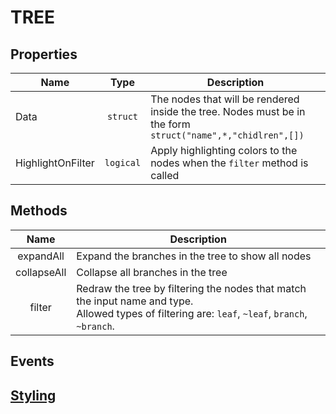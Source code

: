 # TREE


## Properties

| Name 	    | Type  | Description                       |
|-------	|:-:	|------------------------------	|
| Data     	| `struct`| The nodes that will be rendered inside the tree. Nodes must be in the form `struct("name",*,"chidlren",[])` 	|
| HighlightOnFilter  | `logical`	| Apply highlighting colors to the nodes when the `filter` method is called                        	|

## Methods

| Name  	| Description   	|
|:-:	|---	|
| expandAll   	| Expand the branches in the tree to show all nodes |
| collapseAll  	| Collapse all branches in the tree  	|
| filter  	    | Redraw the tree by filtering the nodes that match the input name and type.<br> Allowed types of filtering are: `leaf`, `~leaf`, `branch`, `~branch`. </br>  	|

## Events

## [Styling](../styling.md) 